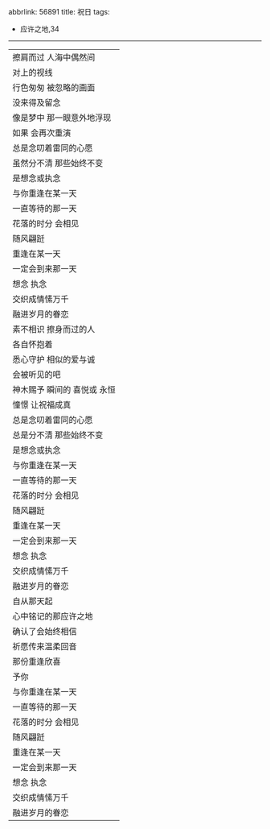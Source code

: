 abbrlink: 56891
title: 祝日
tags:
  - 应许之地,34
---
|      |
|--|
|擦肩而过 人海中偶然间|
|对上的视线|
|行色匆匆 被忽略的画面|
|没来得及留念|
|像是梦中 那一眼意外地浮现|
|如果 会再次重演|
|总是念叨着雷同的心愿|
|虽然分不清 那些始终不变|
|是想念或执念|
|与你重逢在某一天|
|一直等待的那一天|
|花落的时分 会相见|
|随风翩跹|
|重逢在某一天|
|一定会到来那一天|
|想念 执念|
|交织成情愫万千|
|融进岁月的眷恋|
|素不相识 擦身而过的人|
|各自怀抱着|
|悉心守护 相似的爱与诚|
|会被听见的吧|
|神木赐予 瞬间的 喜悦或 永恒|
|憧憬 让祝福成真|
|总是念叨着雷同的心愿|
|总是分不清 那些始终不变|
|是想念或执念|
|与你重逢在某一天|
|一直等待的那一天|
|花落的时分 会相见|
|随风翩跹|
|重逢在某一天|
|一定会到来那一天|
|想念 执念|
|交织成情愫万千|
|融进岁月的眷恋|
|自从那天起|
|心中铭记的那应许之地|
|确认了会始终相信|
|祈愿传来温柔回音|
|那份重逢欣喜|
|予你|
|与你重逢在某一天|
|一直等待的那一天|
|花落的时分 会相见|
|随风翩跹|
|重逢在某一天|
|一定会到来那一天|
|想念 执念|
|交织成情愫万千|
|融进岁月的眷恋|
